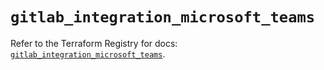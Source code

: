 # `gitlab_integration_microsoft_teams`

Refer to the Terraform Registry for docs: [`gitlab_integration_microsoft_teams`](https://registry.terraform.io/providers/gitlabhq/gitlab/17.6.0/docs/resources/integration_microsoft_teams).
